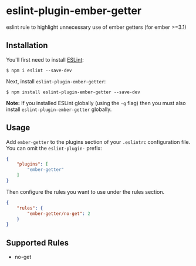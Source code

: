 # eslint-plugin-ember-getter

eslint rule to highlight unnecessary use of ember getters (for ember &gt;=3.1)

## Installation

You'll first need to install [ESLint](http://eslint.org):

```
$ npm i eslint --save-dev
```

Next, install `eslint-plugin-ember-getter`:

```
$ npm install eslint-plugin-ember-getter --save-dev
```

**Note:** If you installed ESLint globally (using the `-g` flag) then you must also install `eslint-plugin-ember-getter` globally.

## Usage

Add `ember-getter` to the plugins section of your `.eslintrc` configuration file. You can omit the `eslint-plugin-` prefix:

```json
{
    "plugins": [
        "ember-getter"
    ]
}
```


Then configure the rules you want to use under the rules section.

```json
{
    "rules": {
        "ember-getter/no-get": 2
    }
}
```

## Supported Rules

* no-get
